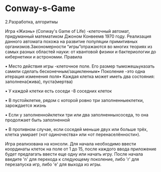 # Conway-s-Game
2.Разработка, алгоритмы

Игра «Жизнь» (Conway's Game of Life) -клеточный автомат, придуманный математиком Джоном Конвеемв 1970 году. Реализация данного автомата похожа на развитие популяции примитивных организмов.Закономерности “игры”отражаются во многих теориях из самых разных областей науки: от квантовой физики и бактериологии до кибернетики и астрономии.
Правила

• Место действия игры -клеточное поле. Его размер тыможешьуказать самили сделать бесконечным/зацикленным• Поколение -это одна итерация изменения поля• Каждая клетка может иметь два состояния: заполнена(жива), пуста(мертва)

• У каждой клетки есть соседи -8 соседних клеток

• В пустойклетке, рядом с которой ровно три заполненныеклетки, зарождается жизнь

• Если у заполненнойклетки три или два заполненныхсоседа, то она продолжает быть заполненной

• В противном случае, если соседей меньше двух или больше трёх, клетка умирает («от одиночества» или «от перенаселённости»).



Игра реализована на консоли. Для начала необходимо ввести координаты клеток на поле от 1 до 15, после каждого ввода приложение будет предлагать ввести еще одну или начать игру. После начала введите 'n' для перехода к следующему поколение, либо 'r' для перезапуска игр, либо 'e' для выхода из игры.
